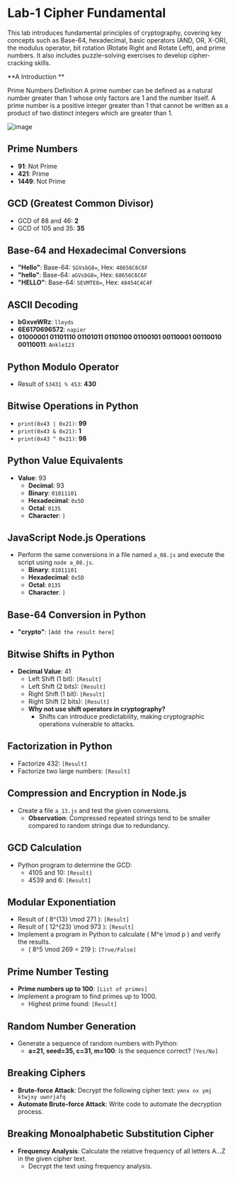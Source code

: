 # Lab-1 Cipher Fundamental
This lab introduces fundamental principles of cryptography, covering key concepts such as Base-64, hexadecimal, basic operators (AND, OR, X-OR), the modulus operator, bit rotation (Rotate Right and Rotate Left), and prime numbers. It also includes puzzle-solving exercises to develop cipher-cracking skills. 

**A Introduction **

Prime Numbers Definition
A prime number can be defined as a natural number greater than 1 whose only factors are 1 and the number itself. 
A prime number is a positive integer greater than 1 that cannot be written as a product of two distinct integers which are greater than 1.

![image](https://github.com/user-attachments/assets/a3bb2248-0ce0-4997-a7d2-ac120cd04e1f)


## Prime Numbers

- **91**: Not Prime
- **421**: Prime
- **1449**: Not Prime

## GCD (Greatest Common Divisor)

- GCD of 88 and 46: **2**
- GCD of 105 and 35: **35**

## Base-64 and Hexadecimal Conversions

- **"Hello"**: Base-64: `SGVsbG8=`, Hex: `48656C6C6F`
- **"hello"**: Base-64: `aGVsbG8=`, Hex: `68656C6C6F`
- **"HELLO"**: Base-64: `SEVMTE8=`, Hex: `48454C4C4F`

## ASCII Decoding

- **bGxveWRz**: `lloyds`
- **6E6170696572**: `napier`
- **01000001 01101110 01101011 01101100 01100101 00110001 00110010 00110011**: `Ankle123`

## Python Modulo Operator

- Result of `53431 % 453`: **430**

## Bitwise Operations in Python

- `print(0x43 | 0x21)`: **99**
- `print(0x43 & 0x21)`: **1**
- `print(0x43 ^ 0x21)`: **98**

## Python Value Equivalents

- **Value**: 93
  - **Decimal**: 93
  - **Binary**: `01011101`
  - **Hexadecimal**: `0x5D`
  - **Octal**: `0135`
  - **Character**: `]`

## JavaScript Node.js Operations

- Perform the same conversions in a file named `a_08.js` and execute the script using `node a_08.js`.
  - **Binary**: `01011101`
  - **Hexadecimal**: `0x5D`
  - **Octal**: `0135`
  - **Character**: `]`

## Base-64 Conversion in Python

- **"crypto"**: `[Add the result here]`

## Bitwise Shifts in Python

- **Decimal Value**: 41
  - Left Shift (1 bit): `[Result]`
  - Left Shift (2 bits): `[Result]`
  - Right Shift (1 bit): `[Result]`
  - Right Shift (2 bits): `[Result]`
  - **Why not use shift operators in cryptography?**
    - Shifts can introduce predictability, making cryptographic operations vulnerable to attacks.

## Factorization in Python

- Factorize 432: `[Result]`
- Factorize two large numbers: `[Result]`

## Compression and Encryption in Node.js

- Create a file `a_13.js` and test the given conversions.
  - **Observation**: Compressed repeated strings tend to be smaller compared to random strings due to redundancy.

## GCD Calculation

- Python program to determine the GCD:
  - 4105 and 10: `[Result]`
  - 4539 and 6: `[Result]`

## Modular Exponentiation

- Result of \( 8^{13} \mod 271 \): `[Result]`
- Result of \( 12^{23} \mod 973 \): `[Result]`
- Implement a program in Python to calculate \( M^e \mod p \) and verify the results.
  - \( 8^5 \mod 269 = 219 \): `[True/False]`

## Prime Number Testing

- **Prime numbers up to 100**: `[List of primes]`
- Implement a program to find primes up to 1000.
  - Highest prime found: `[Result]`

## Random Number Generation

- Generate a sequence of random numbers with Python:
  - **a=21, seed=35, c=31, m=100**: Is the sequence correct? `[Yes/No]`

## Breaking Ciphers

- **Brute-force Attack**: Decrypt the following cipher text: `ymnx nx ymj ktwjxy uwnrjafq`
- **Automate Brute-force Attack**: Write code to automate the decryption process.

## Breaking Monoalphabetic Substitution Cipher

- **Frequency Analysis**: Calculate the relative frequency of all letters A...Z in the given cipher text.
  - Decrypt the text using frequency analysis.
